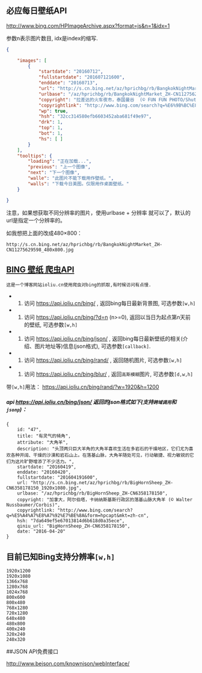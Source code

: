 

## 必应每日壁纸API

http://www.bing.com/HPImageArchive.aspx?format=js&n=1&idx=1

参数n表示图片数目, idx是index的缩写.

```json
{

    "images": [
        {
            "startdate": "20160712",
            "fullstartdate": "201607121600",
            "enddate": "20160713",
            "url": "http://s.cn.bing.net/az/hprichbg/rb/BangkokNightMarket_ZH-CN11275629598_1920x1080.jpg",
            "urlbase": "/az/hprichbg/rb/BangkokNightMarket_ZH-CN11275629598",
            "copyright": "拉差达的火车夜市，泰国曼谷  (© FUN FUN PHOTO/Shutterstock)",
            "copyrightlink": "http://www.bing.com/search?q=%E6%9B%BC%E8%B0%B7&form=hpcapt&mkt=zh-cn",
            "wp": true,
            "hsh": "32cc314580efb6603452aba681f49e97",
            "drk": 1,
            "top": 1,
            "bot": 1,
            "hs": [ ]
        }
    ],
    "tooltips": {
        "loading": "正在加载...",
        "previous": "上一个图像",
        "next": "下一个图像",
        "walle": "此图片不能下载用作壁纸。",
        "walls": "下载今日美图。仅限用作桌面壁纸。"
    }

}
```

注意，如果想获取不同分辨率的图片，使用urlbase + 分辨率 就可以了，默认的url是指定一个分辨率的。

如我想把上面的改成480×800：

```http
http://s.cn.bing.net/az/hprichbg/rb/BangkokNightMarket_ZH-CN11275629598_480x800.jpg
```



## [BING 壁纸 爬虫API ](https://github.com/Eary/bing)

`这是一个博客网站ioliu.cn使用爬虫对bing的抓取,有时候访问有点慢.`

- 1. 访问 https://api.ioliu.cn/bing/ , 返回bing每日最新背景图, 可选参数`[w,h]`
- 1. 访问 https://api.ioliu.cn/bing/?d=n (n>=0), 返回以当日为起点第n天前的壁纸, 可选参数`[w,h]`
- 1. 访问 https://api.ioliu.cn/bing/json/ , 返回bing每日最新壁纸的相关(介绍、图片地址等)信息(json格式), 可选参数`[callback]`.  
- 1. 访问 https://api.ioliu.cn/bing/rand/ , 返回随机图片, 可选参数`[w,h]`
- 1. 访问 https://api.ioliu.cn/bing/blur/ , 返回`高斯模糊`图片, 可选参数`[d,w,h]`

带`[w,h]`用法： https://api.ioliu.cn/bing/rand/?w=1920&h=1200  



##### api https://api.ioliu.cn/bing/json/ 返回的json格式如下(支持`跨域调用`和`jsonp`)：  

```
{
    id: "47",
    title: "有灵气的犄角",
    attribute: "大角羊",
    description: "头顶两只巨大羊角的大角羊喜欢生活在多岩石的干燥地区，它们尤为喜欢各种开阔、干燥的沙漠和岩石山上。在落基山脉，大角羊随处可见，行动敏捷、视力敏锐的它们为这片旷野增添了不少活力。",
    startdate: "20160419",
    enddate: "20160420",
    fullstartdate: "201604191600",
    url: "http://s.cn.bing.net/az/hprichbg/rb/BigHornSheep_ZH-CN6358178150_1920x1080.jpg",
    urlbase: "/az/hprichbg/rb/BigHornSheep_ZH-CN6358178150",
    copyright: "加拿大，阿尔伯塔，卡纳纳斯基斯行政区的落基山脉大角羊 (© Walter Nussbaumer/Corbis)",
    copyrightlink: "http://www.bing.com/search?q=%E5%A4%A7%E8%A7%92%E7%BE%8A&form=hpcapt&mkt=zh-cn",
    hsh: "7da649ef5e67013814d6b618d0a35ece",
    qiniu_url: "BigHornSheep_ZH-CN6358178150",
    date: "2016-04-20"
}
```

## 目前已知Bing支持分辨率`[w,h]`
```   
1920x1200   
1920x1080    
1366x768   
1280x768    
1024x768    
800x600    
800x480
768x1280  
720x1280      
640x480   
480x800     
400x240     
320x240 
240x320  
```


##JSON API免费接口

http://www.bejson.com/knownjson/webInterface/

